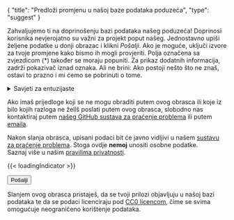 {
    "title": "Predloži promjenu u našoj baze podataka poduzeća",
    "type": "suggest"
}

Zahvaljujemo ti na doprinošenju bazi podataka našeg poduzeća! Doprinosi korisnika nevjerojatno su važni za projekt poput našeg.
Jednostavno upiši željene podatke u donji obrazac i klikni *Pošalji*. Ako je moguće, uključi izvore za tvoje promjene kako bismo ih mogli provjeriti. Polja označena sa zvjezdicom (*) također se moraju popuniti. Za prikaz dodatnih informacija, zadrži pokazivač iznad oznaka. Ali ne brini: Ako postoji nešto što ne znaš, ostavi to prazno i mi ćemo se pobrinuti o tome.

<details>
<summary>Savjeti za entuzijaste</summary>
Ako želiš podrobnije detalje o načinu na koji prikupljamo podatke za našu bazu podataka, pročitaj ove savjete.
Predlaganje poduzeća pomoću ovih savjeta pomaže nam uvelike, ali je <strong>potpuno neobavezno</strong>. Bez obzira slijediš li jedan, neke ili sve savjete: Radujemo se svakom prijedlogu!

- Najbolje polazište za dobivanje podataka o poduzeću su pravila privatnosti. Dobro služe kao „izvor”.
- Ne želimo osobne podatke u našoj bazi podataka. To uključuje imena u email porukama, npr. <code>john.doe@example.org</code>.
- Preferiramo kontaktne podatke voditelja obrade podataka umjesto kontaktne podatke poduzeća.
    - Voditelj obrade podataka  
      Ulica i kućni broj  
      Poštanski broj i ime mjesta 
      Zemlja  
- Koristi gore navedeni format adrese: Odvojeni redci, nemoj navesti ime poduzeća (dodat će se automatski) i dodaj zemlju kao zadnji redak.
- Ako je email adresa poduzeća očito povezana s privatnošću, npr. „privatnost@” ili „gdpr@”, za email možeš postaviti „Predloženi medij za prijenos”.
- Ako želiš saznati više, pregledaj naš [„repozitorij podataka” na GitHub stranicama](https://github.com/datenanfragen/data/).

</details>

Ako imaš prijedloge koji se ne mogu obraditi putem ovog obrasca ili koje iz bilo kojih razloga ne želiš poslati putem ovog obrasca, slobodno nas kontaktiraj putem [našeg GitHub sustava za praćenje problema](https://github.com/datenanfragen/data/issues) ili putem [emaila](mailto:data@datarequests.org).

Nakon slanja obrasca, upisani podaci bit će javno vidljivi u našem <a href="https://github.com/datenanfragen/data/issues">sustavu za praćenje problema</a>. Stoga ovdje <strong>nemoj</strong> unositi osobne podatke.<br>Saznaj više u našim <a href="/privacy/#user-content-in-our-company-database">pravilima privatnosti</a>.</div>

{{< loadingIndicator >}}

<div id="suggest-form">
<button id="submit-suggest-form" class="button button-primary">Pošalji <span class="icon icon-arrow-right"></span></button><div class="clearfix"></div>
</div>

Slanjem ovog obrasca pristaješ, da se tvoji prilozi objavljuju u našoj bazi podataka te da se podaci licenciraju pod [CC0 licencom](https://creativecommons.org/publicdomain/zero/1.0), čime se svima omogućuje neograničeno korištenje podataka.
